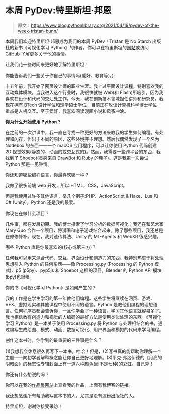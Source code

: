 # 本周 PyDev:特里斯坦·邦恩

> 原文：<https://www.blog.pythonlibrary.org/2021/04/19/pydev-of-the-week-tristan-bunn/>

本周我们欢迎特里斯坦·邦恩成为我们的本周 PyDev！Tristan 是 No Starch 出版社的新书《可视化学习 Python》的作者。你可以在特里斯坦的[网站](http://portfolio.tabreturn.com/)或访问 [GitHub](https://github.com/tabreturn) 了解更多关于他的事情。

让我们花一些时间来更好地了解特里斯坦！

你能告诉我们一些关于你自己的事情吗(爱好、教育等)。):

十五年前，我开始了网页设计师的职业生涯。我上过平面设计课程，特别喜欢我的互动媒体模块。当我进入这个行业时，我很快就被 Web(和 Flash)所吸引，因为我喜欢在设计和代码的交汇处工作。今天，我在创新技术领域担任讲师和研究员。我现在拥有 BTech 设计学位和理学硕士学位，目前正在攻读计算机科学博士学位，重点是人机交互。至于爱好，我喜欢阅读漫画小说和风筝冲浪。

**你为什么开始使用 Python？**

在之前的一次讲课中，我一直在寻找一种更好的方法来教我的学生如何编程。有处理和闪存，但出于不同的原因，这些环境并不理想。然后我偶然发现了一个名为 Nodebox 的东西——一个 macOS 应用程序，可以让你使用 Python 代码创建 2D 视觉效果(静态的、动画的或交互式的)。然而，我需要一些跨平台的东西，我找到了 Shoebot(灵感来自 DrawBot 和 Ruby 的鞋子)。这是我第一次尝试 Python 那是一见钟情。

你还知道哪些编程语言，你最喜欢哪一种？

我做了很多前端 web 开发，所以:HTML，CSS，JavaScript。

但是我使用过许多其他语言，举几个例子:PHP、ActionScript & Haxe、Lua 和 C# (Unity)。Python 还是我的最爱。

你现在在做什么项目？

几件事，都在发展初期。我的博士探索了学习分析的数据可视化；我还在和艺术家 Mary Guo 合作一个项目，将漫画和电子游戏结合起来。除了那些项目，我还总是在修修补补。现在，我对遗传算法、Unity 的 ML-Agents 和 WebXR 很感兴趣。

哪些 Python 库是你最喜欢的(核心或第三方)？

任何我可以用来混合代码、交互、界面设计和创造力的东西。我特别热衷于将处理思想引入 Python 的任何东西——像 Processing.py (Processing 的 Python 模式)、p5 (p5py)、pyp5js 和 Shoebot 这样的项目。Blender 的 Python API 模块(bpy)也很棒。

你的书《可视化学习 Python》是如何产生的？

我的工作是在学生学习的第一年教他们编程。这些学生将继续在网页、游戏、VFX、虚拟现实和其他课程中使用不同的语言。Python 是教他们编程的理想语言。任何程序员都会告诉你，一旦你学会了一种语言，学习其他语言就容易多了。我也相信教有创造力和视觉的人编码的最好方法是使用类似处理的东西。《可视化学习 Python》是一本关于使用 Processing.py 将 Python 与处理相结合的书，通过编写生成绘图、模式、动画、数据可视化、用户界面和模拟的代码来学习编程。

创作这本书时，你学到的最重要的三件事是什么？

(1)我想我会休息很久再写下一本书，哈哈！但是，(2)写书真的能帮助你理解一个主题——向初学者解释概念能让你自己更好地理解。(3)平克·弗洛伊德的《月亮的阴暗面》的标志性专辑封面上有一道六种颜色(而不是七种)的彩虹。自己算！

你还有什么想说的吗？

你可以在我的[作品集网站](http://tabreturn.com)上查看我的作品，上面有我博客的链接。

我还想感谢所有帮助我写这本书的人，尤其是没有淀粉出版社的人。

特里斯坦，谢谢你接受采访！